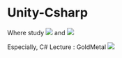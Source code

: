 # Unity-Csharp
Where study <img src="https://img.shields.io/badge/Unity-222324?style=flat&logo=unity&logoColor=white"/> and <img src="https://img.shields.io/badge/C%23-239120?style=flat&logo=Csharp&logoColor=white"/>

Especially, C# 
Lecture : GoldMetal <a href="https://www.youtube.com/watch?v=7plGPXkmnxQ&list=PLO-mt5Iu5TeYI4dbYwWP8JqZMC9iuUIW2/" target="_blank"> <img src="https://img.shields.io/badge/YouTube-#FF0000?style=flat&logo=YouTube&logoColor=white"/></a>   

